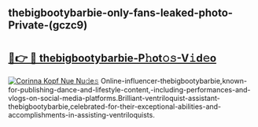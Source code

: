## thebigbootybarbie-only-fans​-leaked-photo​-Private-(gczc9)


# <h2><a href="https://mediaupload.pro?title=thebigbootybarbie&ref=git">🔗👉 🔴 thebigbootybarbie-P𝚑ot𝚘𝚜-V𝚒d𝚎o</a></h2>

[![Corinna Kopf Nue Nu𝚍e𝚜](https://i.imgur.com/0qMVB7G.gif)](https://mediaupload.pro?title=thebigbootybarbie&ref=git)
Online-influencer-thebigbootybarbie,known-for-publishing-dance-and-lifestyle-content,-including-performances-and-vlogs-on-social-media-platforms.Brilliant-ventriloquist-assistant-thebigbootybarbie,celebrated-for-their-exceptional-abilities-and-accomplishments-in-assisting-ventriloquists.  